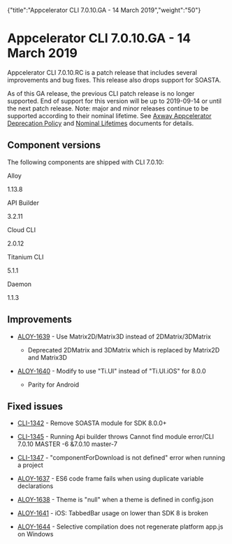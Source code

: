 {"title":"Appcelerator CLI 7.0.10.GA - 14 March 2019","weight":"50"} 

# Appcelerator CLI 7.0.10.GA - 14 March 2019

Appcelerator CLI 7.0.10.RC is a patch release that includes several improvements and bug fixes. This release also drops support for SOASTA.

As of this GA release, the previous CLI patch release is no longer supported. End of support for this version will be up to 2019-09-14 or until the next patch release. Note: major and minor releases continue to be supported according to their nominal lifetime. See [Axway Appcelerator Deprecation Policy](/docs/appc/AMPLIFY_Appcelerator_Services_Overview/Axway_Appcelerator_Deprecation_Policy/) and [Nominal Lifetimes](/docs/appc/AMPLIFY_Appcelerator_Services_Overview/Axway_Appcelerator_Product_Lifecycle/#NominalLifetimes) documents for details.

## Component versions

The following components are shipped with CLI 7.0.10:

Alloy

1.13.8

API Builder

3.2.11

Cloud CLI

2.0.12

Titanium CLI

5.1.1

Daemon

1.1.3

## Improvements

*   [ALOY-1639](https://jira.appcelerator.org/browse/ALOY-1639) - Use Matrix2D/Matrix3D instead of 2DMatrix/3DMatrix
    
    *   Deprecated 2DMatrix and 3DMatrix which is replaced by Matrix2D and Matrix3D
        
*   [ALOY-1640](https://jira.appcelerator.org/browse/ALOY-1640) - Modify <TabbedBar/> to use "Ti.UI" instead of "Ti.UI.iOS" for 8.0.0
    
    *   Parity for Android
        

## Fixed issues

*   [CLI-1342](https://jira.appcelerator.org/browse/CLI-1342) - Remove SOASTA module for SDK 8.0.0+
    
*   [CLI-1345](https://jira.appcelerator.org/browse/CLI-1345) - Running Api builder throws Cannot find module error/CLI 7.0.10 MASTER -6 &7.0.10 master-7
    
*   [CLI-1347](https://jira.appcelerator.org/browse/CLI-1347) - "componentForDownload is not defined" error when running a project
    
*   [ALOY-1637](https://jira.appcelerator.org/browse/ALOY-1637) - ES6 code frame fails when using duplicate variable declarations
    
*   [ALOY-1638](https://jira.appcelerator.org/browse/ALOY-1638) - Theme is "null" when a theme is defined in config.json
    
*   [ALOY-1641](https://jira.appcelerator.org/browse/ALOY-1641) - iOS: TabbedBar usage on lower than SDK 8 is broken
    
*   [ALOY-1644](https://jira.appcelerator.org/browse/ALOY-1644) - Selective compilation does not regenerate platform app.js on Windows